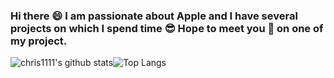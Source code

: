 ### Hi there 😄 I am passionate about Apple and I have several projects on which I spend time 😎 Hope to meet you 🤝 on one of my project.
![chris1111's github stats](https://github-readme-stats.vercel.app/api?username=chris1111&show_icons=true)![Top Langs](https://github-readme-stats.vercel.app/api/top-langs/?username=chris1111&hide=php,css&layout=compact)






